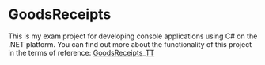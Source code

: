 # GoodsReceipts
This is my exam project for developing console applications using C# on the .NET platform.
You can find out more about the functionality of this project in the terms of reference: <a href="https://github.com/samolevich2017/GoodsReceipts/blob/main/GoodsReceipts_TT.pdf">GoodsReceipts_TT</a>
